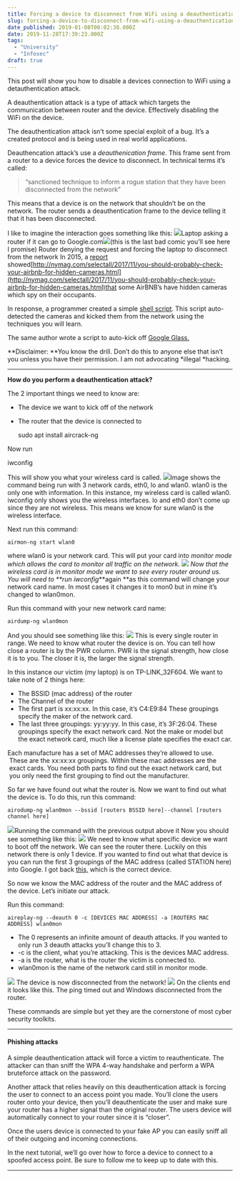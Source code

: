 ```yaml
---
title: Forcing a device to disconnect from WiFi using a deauthentication attack
slug: forcing-a-device-to-disconnect-from-wifi-using-a-deauthentication-attack
date_published: 2019-01-08T00:02:38.000Z
date: 2019-11-28T17:39:23.000Z
tags: 
  - "University"
  - "Infosec"
draft: true
---
```


This post will show you how to disable a devices connection to WiFi using a detauthentication attack.

A deauthentication attack is a type of attack which targets the communication between router and the device. Effectively disabling the WiFi on the device.

The deauthentication attack isn’t some special exploit of a bug. It’s a created protocol and is being used in real world applications.

Deauthencation attack’s use a *deauthenication frame*. This frame sent from a router to a device forces the device to disconnect. In technical terms it’s called:

> “sanctioned technique to inform a rogue station that they have been disconnected from the network”

This means that a device is on the network that shouldn’t be on the network. The router sends a deauthentication frame to the device telling it that it has been disconnected.

I like to imagine the interaction goes something like this:
![](https://cdn-images-1.medium.com/max/800/1*WjJWhfhyXkRoJ901xlSZ4A.png)Laptop asking a router if it can go to Google.com![](https://cdn-images-1.medium.com/max/800/1*at2w4MnmuK02d4XdcDiA1Q.jpeg)(this is the last bad comic you’ll see here I promise) Router denying the request and forcing the laptop to disconnect from the network
In 2015, a [report](http://nymag.com/selectall/2017/11/you-should-probably-check-your-airbnb-for-hidden-cameras.html) showed[http://nymag.com/selectall/2017/11/you-should-probably-check-your-airbnb-for-hidden-cameras.html](http://nymag.com/selectall/2017/11/you-should-probably-check-your-airbnb-for-hidden-cameras.html)that some AirBNB’s have hidden cameras which spy on their occupants.

In response, a programmer created a simple [shell script](https://julianoliver.com/output/log_2015-12-18_14-39). This script auto-detected the cameras and kicked them from the network using the techniques you will learn.

The same author wrote a script to auto-kick off [Google Glass.](https://julianoliver.com/output/log_2014-05-30_20-52)

**Disclaimer: **You know the drill. Don’t do this to anyone else that isn’t you unless you have their permission. I am not advocating *illegal *hacking.

---

**How do you perform a deauthentication attack?**

The 2 important things we need to know are:

- The device we want to kick off of the network
- The router that the device is connected to

    sudo apt install aircrack-ng

Now run

iwconfig

This will show you what your wireless card is called.
![](https://cdn-images-1.medium.com/max/800/1*O-INqnxAs2usHvg4QWOPYQ.png)Image shows the command being run with 3 network cards, eth0, lo and wlan0. wlan0 is the only one with information.
In this instance, my wireless card is called wlan0. iwconfig only shows you the wireless interfaces. lo and eth0 don’t come up since they are not wireless. This means we know for sure wlan0 is the wireless interface.

Next run this command:

    airmon-ng start wlan0

where wlan0 is your network card. This will put your card into *monitor mode *which allows the card to monitor all traffic on the network.
![](https://cdn-images-1.medium.com/max/800/1*hrNB3RNFwR2CNs5U3VN6LA.png)
Now that the wireless card is in monitor mode we want to see every router around us. You will need to **run iwconfig****again **as this command will change your network card name. In most cases it changes it to mon0 but in mine it’s changed to wlan0mon.

Run this command with your new network card name:

    airdump-ng wlan0mon

And you should see something like this:
![](https://cdn-images-1.medium.com/max/800/1*7QtWmeQawmc1RAU3GYT_Sw.png)
This is every single router in range. We need to know what router the device is on. You can tell how close a router is by the PWR column. PWR is the signal strength, how close it is to you. The closer it is, the larger the signal strength.

In this instance our victim (my laptop) is on TP-LINK_32F604. We want to take note of 2 things here:

- The BSSID (mac address) of the router
- The Channel of the router
- The first part is xx:xx:xx. In this case, it’s C4:E9:84 These groupings specify the maker of the network card.
- The last three groupings: yy:yy:yy. In this case, it’s 3F:26:04. These groupings specify the exact network card. Not the make or model but the exact network card, much like a license plate specifies the exact car.

Each manufacture has a set of MAC addresses they’re allowed to use.  These are the xx:xx:xx groupings. Within these mac addresses are the  exact cards. You need both parts to find out the exact network card, but  you only need the first grouping to find out the manufacturer.

So far we have found out what the router is. Now we want to find out what the device is. To do this, run this command:

    airodump-ng wlan0mon --bssid [routers BSSID here]--channel [routers channel here]

![](https://cdn-images-1.medium.com/max/800/1*Z37pES5gWN3tqWIict2wRQ.png)Running the command with the previous output above it
Now you should see something like this:
![](https://cdn-images-1.medium.com/max/800/1*rALnFC9n51MIQ2iKubfraQ.png)
We need to know what specific device we want to boot off the network. We can see the router there. Luckily on this network there is only 1 device. If you wanted to find out what that device is you can run the first 3 groupings of the MAC address (called STATION here) into Google. I got back [this,](https://hwaddress.com/oui-iab/98-5F-D3) which is the correct device.

So now we know the MAC address of the router and the MAC address of the device. Let’s initiate our attack.

Run this command:

    aireplay-ng --deauth 0 -c [DEVICES MAC ADDRESS] -a [ROUTERS MAC ADDRESS] wlan0mon

- The 0 represents an infinite amount of deauth attacks. If you wanted to only run 3 deauth attacks you’ll change this to 3.
- -c is the client, what you’re attacking. This is the devices MAC address.
- -a is the router, what is the router the victim is connected to.
- wlan0mon is the name of the network card still in monitor mode.

![](https://cdn-images-1.medium.com/max/800/1*bNkuyRy6jZRqOkYNSv3epg.png)
The device is now disconnected from the network!
![](https://cdn-images-1.medium.com/max/800/1*xfsIKNdZpDI6TqGtXTOvrg.png)
On the clients end it looks like this. The ping timed out and Windows disconnected from the router.

These commands are simple but yet they are the cornerstone of most cyber security toolkits.

---

#### Phishing attacks

A simple deauthentication attack will force a victim to reauthenticate. The attacker can than sniff the WPA 4-way handshake and perform a WPA bruteforce attack on the password.

Another attack that relies heavily on this deauthentication attack is forcing the user to connect to an access point you made. You’ll clone the users router onto your device, then you’ll deauthenticate the user and make sure your router has a higher signal than the original router. The users device will automatically connect to your router since it is “closer”.

Once the users device is connected to your fake AP you can easily sniff all of their outgoing and incoming connections.

In the next tutorial, we’ll go over how to force a device to connect to a spoofed access point. Be sure to follow me to keep up to date with this.

---
